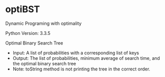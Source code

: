 optiBST
=======

Dynamic Programing with optimality

Python Version: 3.3.5

Optimal Binary Search Tree
<html>
   <ul>
     <li>Input: A list of probabilities with a corresponding list of keys
     <li>Output: The list of probabilities, minimum average of search time, 
        and the optimal binary search tree
     <li>Note: toString method is not printing the tree in the correct order.
</html>
         

